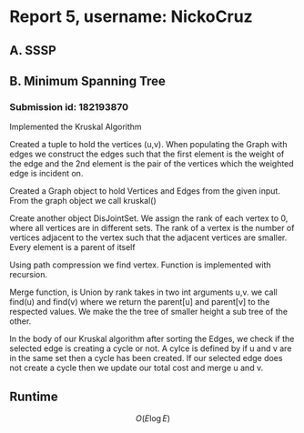 # Report 5, username: NickoCruz

## A. SSSP

## B. Minimum Spanning Tree

### Submission id: 182193870

Implemented the Kruskal Algorithm

Created a tuple to hold the vertices (u,v). When populating the Graph with edges we construct the edges such that the first element is the weight of the edge and the 2nd element is the pair of the vertices which the weighted edge is incident on.

Created a Graph object to hold Vertices and Edges from the given input. From the graph object we call kruskal()

Create another object DisJointSet. We assign the rank of each vertex to 0, where all vertices are in different sets. The rank of a vertex is the number of vertices adjacent to the vertex such that the adjacent vertices are smaller. Every element is a parent of itself

Using path compression we find vertex. Function is implemented with recursion.

Merge function, is Union by rank
takes in two int arguments u,v. we call find(u) and find(v) where we return the parent[u] and parent[v] to the respected values. We make the the tree of smaller height a sub tree of the other.

In the body of our Kruskal algorithm
after sorting the Edges, we check if the selected edge is creating a cycle or not. A cylce is defined by if u and v are in the same set then a cycle has been created. If our selected edge does not create a cycle then we update our total cost and merge u and v.

## Runtime

$$O(E \log{E})$$
